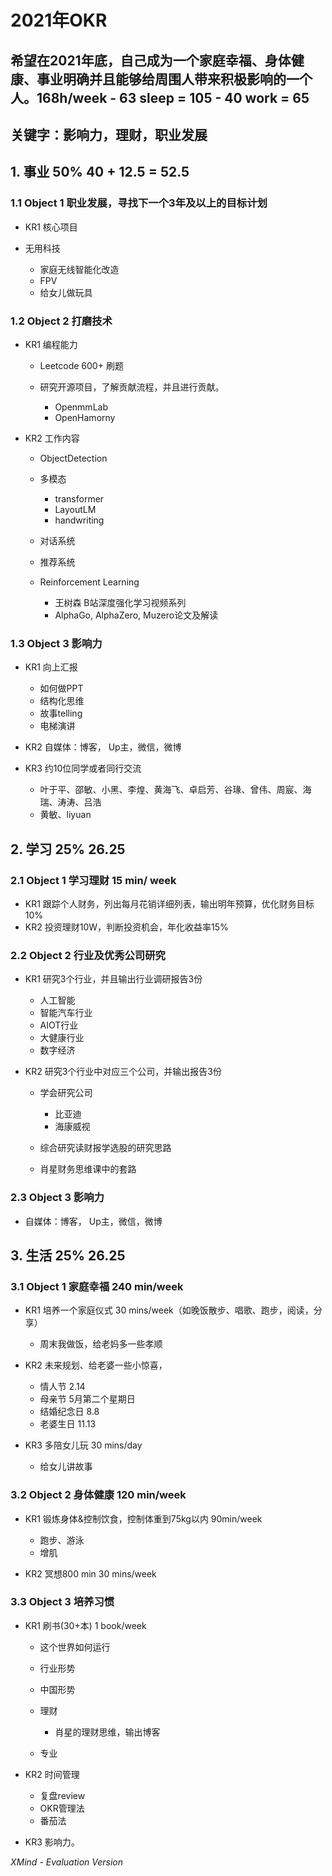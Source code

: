 # 2021年OKR

## 希望在2021年底，自己成为一个家庭幸福、身体健康、事业明确并且能够给周围人带来积极影响的一个人。168h/week - 63 sleep = 105 - 40 work = 65

## 关键字：影响力，理财，职业发展

## 1. 事业  50%  40 + 12.5 = 52.5 

### 1.1 Object 1 职业发展，寻找下一个3年及以上的目标计划

- KR1 核心项目
- 无用科技

	- 家庭无线智能化改造
	- FPV
	- 给女儿做玩具

### 1.2 Object 2 打磨技术

- KR1 编程能力

	- Leetcode 600+ 刷题
	- 研究开源项目，了解贡献流程，并且进行贡献。

		- OpenmmLab
		- OpenHamorny

- KR2 工作内容

	- ObjectDetection
	- 多模态

		- transformer
		- LayoutLM
		- handwriting

	- 对话系统
	- 推荐系统
	- Reinforcement Learning

		- 王树森 B站深度强化学习视频系列
		- AlphaGo, AlphaZero, Muzero论文及解读

### 1.3 Object 3 影响力

- KR1 向上汇报

	- 如何做PPT
	- 结构化思维
	- 故事telling
	- 电梯演讲

- KR2 自媒体：博客， Up主，微信，微博
- KR3 约10位同学或者同行交流

	- 叶于平、邵敏、小黑、李煌、黄海飞、卓启芳、谷瑑、曾伟、周宸、海瑞、涛涛、吕浩
	- 黄敏、liyuan

## 2. 学习 25% 26.25

### 2.1 Object 1 学习理财 15 min/ week

- KR1 跟踪个人财务，列出每月花销详细列表，输出明年预算，优化财务目标10%
- KR2 投资理财10W，判断投资机会，年化收益率15%

### 2.2 Object 2 行业及优秀公司研究

- KR1 研究3个行业，并且输出行业调研报告3份

	- 人工智能
	- 智能汽车行业
	- AIOT行业
	- 大健康行业
	- 数字经济

- KR2 研究3个行业中对应三个公司，并输出报告3份

	- 学会研究公司

		- 比亚迪
		- 海康威视

	- 综合研究读财报学选股的研究思路
	- 肖星财务思维课中的套路

### 2.3 Object 3 影响力

- 自媒体：博客， Up主，微信，微博

## 3. 生活 25% 26.25

### 3.1 Object 1 家庭幸福  240 min/week

- KR1 培养一个家庭仪式 30 mins/week（如晚饭散步、唱歌、跑步，阅读，分享）

	- 周末我做饭，给老妈多一些孝顺

- KR2 未来规划、给老婆一些小惊喜，

	- 情人节 2.14
	- 母亲节 5月第二个星期日
	- 结婚纪念日 8.8
	- 老婆生日 11.13

- KR3 多陪女儿玩 30 mins/day

	- 给女儿讲故事

### 3.2 Object 2 身体健康 120 min/week

- KR1 锻炼身体&控制饮食，控制体重到75kg以内 90min/week

	- 跑步、游泳
	- 增肌

- KR2 冥想800 min 30 mins/week

### 3.3 Object 3 培养习惯

- KR1 刷书(30+本) 1 book/week

	- 这个世界如何运行
	- 行业形势
	- 中国形势
	- 理财

		- 肖星的理财思维，输出博客

	- 专业

- KR2 时间管理

	- 复盘review
	- OKR管理法
	- 番茄法

- KR3 影响力。

*XMind - Evaluation Version*